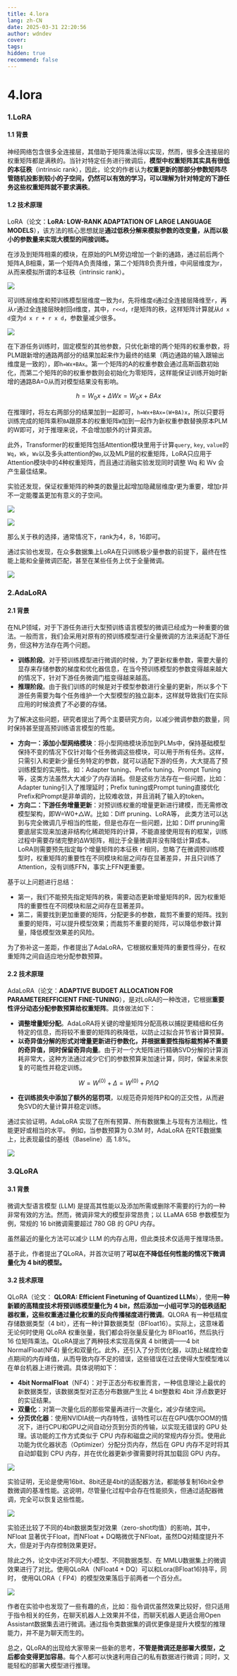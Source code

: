 ```yaml
---
title: 4.lora
lang: zh-CN
date: 2025-03-31 22:20:56
author: wdndev
cover: 
tags:
hidden: true
recommend: false
---
```


# 4.lora

### 1.LoRA

#### 1.1 背景

神经网络包含很多全连接层，其借助于矩阵乘法得以实现，然而，很多全连接层的权重矩阵都是满秩的。当针对特定任务进行微调后，**模型中权重矩阵其实具有很低的本征秩**（intrinsic rank），因此，论文的作者认为**权重更新的那部分参数矩阵尽管随机投影到较小的子空间，仍然可以有效的学习，可以理解为针对特定的下游任务这些权重矩阵就不要求满秩**。

#### 1.2 技术原理

LoRA（论文：**LoRA: LOW-RANK ADAPTATION OF LARGE LANGUAGE MODELS**），该方法的核心思想就是**通过低秩分解来模拟参数的改变量，从而以极小的参数量来实现大模型的间接训练。**

在涉及到矩阵相乘的模块，在原始的PLM旁边增加一个新的通路，通过前后两个矩阵A,B相乘，第一个矩阵A负责降维，第二个矩阵B负责升维，中间层维度为r，从而来模拟所谓的本征秩（intrinsic rank）。

![](https://cdn.jsdelivr.net/gh/makaspacex/PictureZone@main/libs/wdndev/image/image_NlJY_w8Q3W.png)

可训练层维度和预训练模型层维度一致为`d`，先将维度`d`通过全连接层降维至`r`，再从`r`通过全连接层映射回`d`维度，其中，`r<<d`，r是矩阵的秩，这样矩阵计算就从`d x d`变为`d x r + r x d`，参数量减少很多。

![](https://cdn.jsdelivr.net/gh/makaspacex/PictureZone@main/libs/wdndev/image/image_yEs0Aj_qVa.png)

在下游任务训练时，固定模型的其他参数，只优化新增的两个矩阵的权重参数，将PLM跟新增的通路两部分的结果加起来作为最终的结果（两边通路的输入跟输出维度是一致的），即`h=Wx+BAx`。第一个矩阵的A的权重参数会通过高斯函数初始化，而第二个矩阵的B的权重参数则会初始化为零矩阵，这样能保证训练开始时新增的通路BA=0从而对模型结果没有影响。

$$
h=W_{0} x+\Delta W x=W_{0} x+B A x
$$

在推理时，将左右两部分的结果加到一起即可，`h=Wx+BAx=(W+BA)x`，所以只要将训练完成的矩阵乘积`BA`跟原本的权重矩阵`W`加到一起作为新权重参数替换原本PLM的W即可，对于推理来说，不会增加额外的计算资源。

此外，Transformer的权重矩阵包括Attention模块里用于计算`query`, `key`, `value`的`Wq`，`Wk`，`Wv`以及多头attention的`Wo`,以及MLP层的权重矩阵，LoRA只应用于Attention模块中的4种权重矩阵，而且通过消融实验发现同时调整 Wq 和 Wv 会产生最佳结果。

实验还发现，保证权重矩阵的种类的数量比起增加隐藏层维度r更为重要，增加r并不一定能覆盖更加有意义的子空间。

![](https://cdn.jsdelivr.net/gh/makaspacex/PictureZone@main/libs/wdndev/image/image_iOCK44hl6e.png)

![](https://cdn.jsdelivr.net/gh/makaspacex/PictureZone@main/libs/wdndev/image/image_ndRpdEuBE2.png)

那么关于秩的选择，通常情况下，rank为4，8，16即可。

通过实验也发现，在众多数据集上LoRA在只训练极少量参数的前提下，最终在性能上能和全量微调匹配，甚至在某些任务上优于全量微调。

![](https://cdn.jsdelivr.net/gh/makaspacex/PictureZone@main/libs/wdndev/image/image_RyVh3u4p_e.png)

### 2.AdaLoRA

#### 2.1 背景

在NLP领域，对于下游任务进行大型预训练语言模型的微调已经成为一种重要的做法。一般而言，我们会采用对原有的预训练模型进行全量微调的方法来适配下游任务，但这种方法存在两个问题。

-   **训练阶段**。对于预训练模型进行微调的时候，为了更新权重参数，需要大量的显存来存储参数的梯度和优化器信息，在当今预训练模型的参数变得越来越大的情况下，针对下游任务微调门槛变得越来越高。
-   **推理阶段**。由于我们训练的时候是对于模型参数进行全量的更新，所以多个下游任务需要为每个任务维护一个大型模型的独立副本，这样就导致我们在实际应用的时候浪费了不必要的存储。

为了解决这些问题，研究者提出了两个主要研究方向，以减少微调参数的数量，同时保持甚至提高预训练语言模型的性能。

-   **方向一：添加小型网络模块**：将小型网络模块添加到PLMs中，保持基础模型保持不变的情况下仅针对每个任务微调这些模块，可以用于所有任务。这样，只需引入和更新少量任务特定的参数，就可以适配下游的任务，大大提高了预训练模型的实用性。如：Adapter tuning、Prefix tuning、Prompt Tuning等，这类方法虽然大大减少了内存消耗。但是这些方法存在一些问题，比如：Adapter tuning引入了推理延时；Prefix tuning或Prompt tuning直接优化Prefix和Prompt是非单调的，比较难收敛，并且消耗了输入的token。
-   **方向二：下游任务增量更新**：对预训练权重的增量更新进行建模，而无需修改模型架构，即W=W0+△W。比如：Diff pruning、LoRA等， 此类方法可以达到与完全微调几乎相当的性能，但是也存在一些问题，比如：Diff pruning需要底层实现来加速非结构化稀疏矩阵的计算，不能直接使用现有的框架，训练过程中需要存储完整的∆W矩阵，相比于全量微调并没有降低计算成本。 LoRA则需要预先指定每个增量矩阵的本征秩 r 相同，忽略了在微调预训练模型时，权重矩阵的重要性在不同模块和层之间存在显著差异，并且只训练了Attention，没有训练FFN，事实上FFN更重要。

基于以上问题进行总结：

-   第一，我们不能预先指定矩阵的秩，需要动态更新增量矩阵的R，因为权重矩阵的重要性在不同模块和层之间存在显著差异。
-   第二，需要找到更加重要的矩阵，分配更多的参数，裁剪不重要的矩阵。找到重要的矩阵，可以提升模型效果；而裁剪不重要的矩阵，可以降低参数计算量，降低模型效果差的风险。

为了弥补这一差距，作者提出了AdaLoRA，它根据权重矩阵的重要性得分，在权重矩阵之间自适应地分配参数预算。

#### 2.2 技术原理

AdaLoRA（论文：**ADAPTIVE BUDGET ALLOCATION FOR PARAMETEREFFICIENT FINE-TUNING**），是对LoRA的一种改进，它根据**重要性评分动态分配参数预算给权重矩阵**。具体做法如下：

-   **调整增量矩分配**。AdaLoRA将关键的增量矩阵分配高秩以捕捉更精细和任务特定的信息，而将较不重要的矩阵的秩降低，以防止过拟合并节省计算预算。
-   **以奇异值分解的形式对增量更新进行参数化，并根据重要性指标裁剪掉不重要的奇异值，同时保留奇异向量**。由于对一个大矩阵进行精确SVD分解的计算消耗非常大，这种方法通过减少它们的参数预算来加速计算，同时，保留未来恢复的可能性并稳定训练。

$$
W=W^{(0)}+\Delta=W^{(0)}+P \Lambda Q
$$

-   **在训练损失中添加了额外的惩罚项**，以规范奇异矩阵P和Q的正交性，从而避免SVD的大量计算并稳定训练。

通过实验证明，AdaLoRA 实现了在所有预算、所有数据集上与现有方法相比，性能更好或相当的水平。 例如，当参数预算为 0.3M 时，AdaLoRA 在RTE数据集上，比表现最佳的基线（Baseline）高 1.8%。

![](https://cdn.jsdelivr.net/gh/makaspacex/PictureZone@main/libs/wdndev/image/image_aqEEQ1KNX4.png)

### 3.QLoRA

#### 3.1 背景

微调大型语言模型 (LLM) 是提高其性能以及添加所需或删除不需要的行为的一种非常有效的方法。然而，微调非常大的模型非常昂贵；以 LLaMA 65B 参数模型为例，常规的 16 bit微调需要超过 780 GB 的 GPU 内存。

虽然最近的量化方法可以减少 LLM 的内存占用，但此类技术仅适用于推理场景。

基于此，作者提出了QLoRA，并首次证明了**可以在不降低任何性能的情况下微调量化为 4 bit的模型。**

#### 3.2 技术原理

QLoRA（论文： **QLORA: Efficient Finetuning of Quantized LLMs**），使用**一种新颖的高精度技术将预训练模型量化为 4 bit，然后添加一小组可学习的低秩适配器权重，这些权重通过量化权重的反向传播梯度进行微调**。QLORA 有一种低精度存储数据类型（4 bit），还有一种计算数据类型（BFloat16）。实际上，这意味着无论何时使用 QLoRA 权重张量，我们都会将张量反量化为 BFloat16，然后执行 16 位矩阵乘法。QLoRA提出了两种技术实现高保真 4 bit微调——4 bit NormalFloat(NF4) 量化和双量化。此外，还引入了分页优化器，以防止梯度检查点期间的内存峰值，从而导致内存不足的错误，这些错误在过去使得大型模型难以在单台机器上进行微调。具体说明如下：

-   **4bit NormalFloat**（NF4）：对于正态分布权重而言，一种信息理论上最优的新数据类型，该数据类型对正态分布数据产生比 4 bit整数和 4bit 浮点数更好的实证结果。
-   **双量化**：对第一次量化后的那些常量再进行一次量化，减少存储空间。
-   **分页优化器**：使用NVIDIA统一内存特性，该特性可以在在GPU偶尔OOM的情况下，进行CPU和GPU之间自动分页到分页的传输，以实现无错误的 GPU 处理。该功能的工作方式类似于 CPU 内存和磁盘之间的常规内存分页。使用此功能为优化器状态（Optimizer）分配分页内存，然后在 GPU 内存不足时将其自动卸载到 CPU 内存，并在优化器更新步骤需要时将其加载回 GPU 内存。

![](https://cdn.jsdelivr.net/gh/makaspacex/PictureZone@main/libs/wdndev/image/image_dgpQtBqmep.png)

实验证明，无论是使用16bit、8bit还是4bit的适配器方法，都能够复制16bit全参数微调的基准性能。这说明，尽管量化过程中会存在性能损失，但通过适配器微调，完全可以恢复这些性能。

![](https://cdn.jsdelivr.net/gh/makaspacex/PictureZone@main/libs/wdndev/image/image_I4VgYdpjtc.png)

实验还比较了不同的4bit数据类型对效果（zero-shot均值）的影响，其中，NFloat 显著优于Float，而NFloat + DQ略微优于NFloat，虽然DQ对精度提升不大，但是对于内存控制效果更好。

除此之外，论文中还对不同大小模型、不同数据类型、在 MMLU数据集上的微调效果进行了对比。使用QLoRA（NFloat4 + DQ）可以和Lora(BFloat16)持平，同时， 使用QLORA（ FP4）的模型效果落后于前两者一个百分点。

![](https://cdn.jsdelivr.net/gh/makaspacex/PictureZone@main/libs/wdndev/image/image_s4J7mHZiOj.png)

作者在实验中也发现了一些有趣的点，比如：指令调优虽然效果比较好，但只适用于指令相关的任务，在聊天机器人上效果并不佳，而聊天机器人更适合用Open Assistant数据集去进行微调。通过指令类数据集的调优更像是提升大模型的推理能力，并不是为聊天而生的。

总之，QLoRA的出现给大家带来一些新的思考，**不管是微调还是部署大模型，之后都会变得更加容易**。每个人都可以快速利用自己的私有数据进行微调；同时，又能轻松的部署大模型进行推理。
